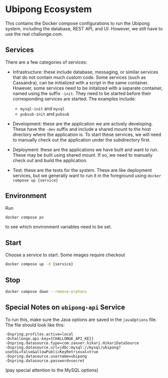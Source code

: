 Ubipong Ecosystem
=================

This contains the Docker compose configurations to run the Ubipong system,
including the database, REST API, and UI.  However, we still have to use the
real challonge.com.

Services
--------

There are a few categories of services:

- Infrastructure: these include database, messaging, or similar services that
  do not contain much custom code.  Some services (such as Cassandra), can be
  initialized with a script in the same container.  However, some services
  need to be initalized with a separate container, named using the suffix
  `-init`.  They need to be started before their corresponding services are
  started.  The examples include:

  - `mysql-init` and `mysql`
  - `pubsub-init` and `pubsub`

- Development: these are the application we are actively developing.  These
  have the `-dev` suffix and include a shared mount to the host directory where
  the application is.  To start these services, we will need to manually
  check out the application under the subdirectory first.

- Deployment: these are the applications we have built and want to run.  These
  may be built using shared mount.  If so, we need to manually check out and
  build the application.

- Test: these are the tests for the system.  These are like deployment
  services, but we generally want to run it in the foreground using
  `docker compose up {service}`

Environment
-----------

Run 

```bash
docker compose ps
```

to see which environment variables need to be set.

Start
-----

Choose a service to start.  Some images require checkout 

```bash
docker compose up -d {service}
```

Stop
----

```bash
docker compose down --remove-orphans
```

Special Notes on `ubipong-api` Service
--------------------------------------

To run this, make sure the Java options are saved in the `javaOptions` file.
The file should look like this:

```properties
-Dspring.profiles.active=local
-Dchallonge.api-key={CHALLONGE_API_KE}}
-Dspring.datasource.type=com.zaxxer.hikari.HikariDataSource
-Dspring.datasource.url=jdbc:mysql://mysql/ubipong?useSSL=false&allowPublicKeyRetrieval=true
-Dspring.datasource.username=ubipong
-Dspring.datasource.password=secret
```

(pay special attention to the MySQL options)

